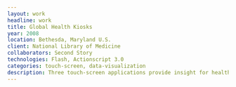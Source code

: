 ```yaml
---
layout: work
headline: work
title: Global Health Kiosks
year: 2008
location: Bethesda, Maryland U.S.
client: National Library of Medicine
collaborators: Second Story
technologies: Flash, Actionscript 3.0
categories: touch-screen, data-visualization
description: Three touch-screen applications provide insight for health initiatives worldwide
---
```

